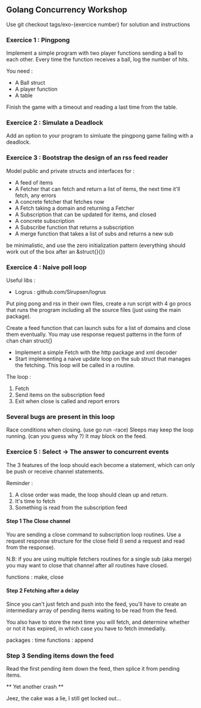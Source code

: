 ## Golang Concurrency Workshop

Use git checkout tags/exo-{exercice number} for solution and instructions

### Exercice 1 : Pingpong

Implement a simple program with two player functions sending a ball to each other.
Every time the function receives a ball, log the number of hits.

You need : 
- A Ball struct
- A player function
- A table 

Finish the game with a timeout and reading a last time from the table.

### Exercice 2 : Simulate a Deadlock

Add an option to your program to simluate the pingpong game failing with a deadlock.

### Exercice 3 : Bootstrap the design of an rss feed reader

Model public and private structs and interfaces for :
- A feed of items
- A Fetcher that can fetch and return a list of items, the next time it'll fetch, any errors
- A concrete fetcher that fetches now
- A Fetch taking a domain and returning a Fetcher
- A Subscription that can be updated for items, and closed
- A concrete subscription
- A Subscribe function that returns a subscription
- A merge function that takes a list of subs and returns a new sub

be minimalistic, and use the zero initialization pattern (everything should work out of the box after an &struct{}{})

### Exercice 4 : Naive poll loop

Useful libs : 
- Logrus : github.com/Sirupsen/logrus

Put ping pong and rss in their own files, create a run script with 4 go procs that runs the program including all the source files (just using the main package).

Create a feed function that can launch subs for a list of domains and close them eventually.
You may use response request patterns in the form of chan chan struct{}

- Implement a simple Fetch with the http package and xml decoder
- Start implementing a naive update loop on the sub struct that manages the fetching. This loop will be called in a routine.

The loop :
1. Fetch
2. Send items on the subscription feed
3. Exit when close is called and report errors

### Several bugs are present in this loop

Race conditions when closing. (use go run -race)
Sleeps may keep the loop running. (can you guess why ?)
It may block on the feed.

### Exercice 5 : Select -> The answer to concurrent events 

The 3 features of the loop should each become a statement, which can only be push or receive channel statements.

Reminder : 
1. A close order was made, the loop should clean up and return.
2. It's time to fetch
3. Something is read from the subscription feed

#### Step 1 The Close channel
You are sending a close command to subscription loop routines. Use a request response structure for the close field (I send a request and read from the response).

N.B: if you are using multiple fetchers routines for a single sub (aka merge) you may want to close that channel after all routines have closed.

functions : make, close

#### Step 2 Fetching after a delay
Since you can't just fetch and push into the feed, you'll have to create an intermediary array of pending items waiting to be read from the feed.

You also have to store the next time you will fetch, and determine whether or not it has expired, in which case you have to fetch immediatly.

packages : time
functions : append

### Step 3 Sending items down the feed

Read the first pending item down the feed, then splice it from pending items.

** Yet another crash ** 

Jeez, the cake was a lie, I still get locked out...






